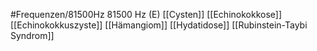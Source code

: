 #Frequenzen/81500Hz
81500 Hz (E)
[[Cysten]]
[[Echinokokkose]]
[[Echinokokkuszyste]]
[[Hämangiom]]
[[Hydatidose]]
[[Rubinstein-Taybi Syndrom]]